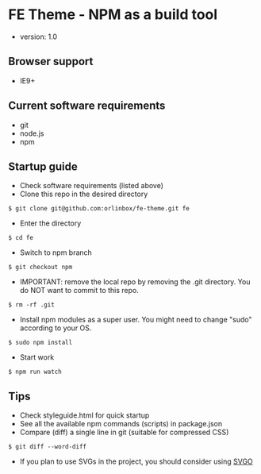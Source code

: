 # FE Theme - NPM as a build tool
* version: 1.0

## Browser support

* IE9+

## Current software requirements

* git
* node.js
* npm

## Startup guide

* Check software requirements (listed above)
* Clone this repo in the desired directory

```
$ git clone git@github.com:orlinbox/fe-theme.git fe
```

* Enter the directory

```
$ cd fe
```

* Switch to npm branch

```
$ git checkout npm
```

* IMPORTANT: remove the local repo by removing the .git directory. You do NOT want to commit to this repo.

```
$ rm -rf .git
```

* Install npm modules as a super user. You might need to change "sudo" according to your OS.

```
$ sudo npm install
```

* Start work

```
$ npm run watch
```

## Tips

* Check styleguide.html for quick startup
* See all the available npm commands (scripts) in package.json
* Compare (diff) a single line in git (suitable for compressed CSS)

```
$ git diff --word-diff
```

* If you plan to use SVGs in the project, you should consider using [SVGO](https://github.com/svg/svgo)
